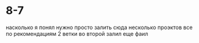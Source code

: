 # 8-7
насколько я понял нужно просто залить сюда несколько проэктов все по рекомендациям 2 ветки во второй залил еще фаил
